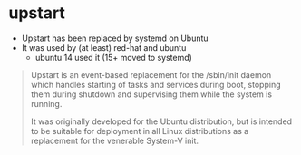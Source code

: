 # upstart

- Upstart has been replaced by systemd on Ubuntu
- It was used by (at least) red-hat and ubuntu
    - ubuntu 14 used it (15+ moved to systemd)

> Upstart is an event-based replacement for the /sbin/init daemon which handles
> starting of tasks and services during boot, stopping them during shutdown and
> supervising them while the system is running.
>
> It was originally developed for the Ubuntu distribution, but is intended to be
> suitable for deployment in all Linux distributions as a replacement for the
> venerable System-V init.
